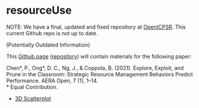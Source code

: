 # resourceUse

NOTE: We have a final, updated and fixed repository at [OpenICPSR](https://www.openicpsr.org/openicpsr/project/127301/version/V1/view). This current Github repo is not up to date.

(Potentially Outdated Information)

This [Github page](https://desmond-ong.github.io/resourceUse/) ([repository](https://github.com/desmond-ong/resourceUse)) will contain materials for the following paper:

Chen\*, P., Ong\*, D. C., Ng, J., &amp; Coppola, B. (2021). Explore, Exploit, and Prune in the Classroom: Strategic Resource Management Behaviors Predict Performance. AERA Open, 7 (1), 1–14.
<br> \* Equal Contribution.


- [3D Scatterplot](https://desmond-ong.github.io/resourceUse/plots/3d_scatterplot.html)
